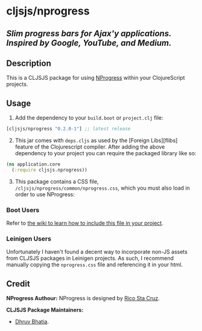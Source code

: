 # cljsjs/nprogress
## *Slim progress bars for Ajax'y applications. Inspired by Google, YouTube, and Medium.*

## Description
This is a CLJSJS package for using [NProgress](http://ricostacruz.com/nprogress) within your ClojureScript projects.


## Usage

1. Add the dependency to your `build.boot` or `project.clj` file:

[](dependency)
```clojure
[cljsjs/nprogress "0.2.0-1"] ;; latest release
```
[](/dependency)


2. This jar comes with `deps.cljs` as used by the [Foreign Libs][flibs] feature
of the Clojurescript compiler. After adding the above dependency to your project
you can require the packaged library like so:

```clojure
(ns application.core
  (:require cljsjs.nprogress))
```


3. This package contains a CSS file, `/cljsjs/nprogress/common/nprogress.css`, which you must also load in order to use NProgress:

### Boot Users
Refer to [the wiki to learn how to include this file in your project](https://github.com/cljsjs/packages/wiki/Non-JS-Assets).

### Leinigen Users
Unfortunately I haven't found a decent way to incorporate non-JS assets from CLJSJS packages in Leinigen projects. As such, I recommend manually copying the `nprogress.css` file and referencing it in your html.

## Credit

**NProgress Authour:** NProgress is designed by [Rico Sta Cruz](https://github.com/rstacruz).

**CLJSJS Package Maintainers:**

- [Dhruv Bhatia](https://github.com/dhruvbhatia).